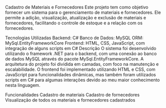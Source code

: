 Cadastro de Materiais e Fornecedores
Este projeto tem como objetivo fornecer um sistema para o gerenciamento de materiais e fornecedores. Ele permite a adição, visualização, atualização e exclusão de materiais e fornecedores, facilitando o controle de estoque e a relação com os fornecedores.

Tecnologias Utilizadas
Backend: C#
Banco de Dados: MySQL
ORM: MySql.EntityFrameworkCore
Frontend: HTML, CSS, JavaScript, com integração de alguns scripts em C#
Descrição
O sistema foi desenvolvido utilizando o framework .NET para o backend, com uma conexão ao banco de dados MySQL através do pacote MySql.EntityFrameworkCore. A arquitetura do projeto foi dividida em camadas, com foco na manutenção e escalabilidade. O frontend foi implementado utilizando HTML e CSS, com JavaScript para funcionalidades dinâmicas, mas também foram utilizados scripts em C# para algumas interações devido ao meu maior conhecimento nesta linguagem.

Funcionalidades
Cadastro de materiais
Cadastro de fornecedores
Visualização de todos os materiais e fornecedores cadastrados
